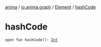 [anima](../../index.md) / [io.anima.graph](../index.md) / [Element](index.md) / [hashCode](./hash-code.md)

# hashCode

`open fun hashCode(): `[`Int`](https://kotlinlang.org/api/latest/jvm/stdlib/kotlin/-int/index.html)
